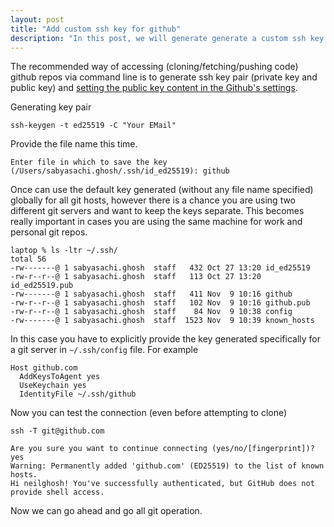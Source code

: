 ```yaml
---
layout: post
title: "Add custom ssh key for github"
description: "In this post, we will generate generate a custom ssh key and set it for githib.com account."
---
```


The recommended way of accessing (cloning/fetching/pushing code) github repos via command line is to generate ssh key pair (private key and public key) and [setting the public key content in the Github's settings](https://docs.github.com/en/authentication/connecting-to-github-with-ssh).


Generating key pair
```
ssh-keygen -t ed25519 -C "Your EMail"
```
Provide the file name this time.
```
Enter file in which to save the key (/Users/sabyasachi.ghosh/.ssh/id_ed25519): github
```

Once can use the default key generated (without any file name specified) globally for all git hosts, however there is a chance you are using two different git servers and want to keep the keys separate. This becomes really important in cases you are using the same machine for work and personal git repos.

```
laptop % ls -ltr ~/.ssh/
total 56
-rw-------@ 1 sabyasachi.ghosh  staff   432 Oct 27 13:20 id_ed25519
-rw-r--r--@ 1 sabyasachi.ghosh  staff   113 Oct 27 13:20 id_ed25519.pub
-rw-------@ 1 sabyasachi.ghosh  staff   411 Nov  9 10:16 github
-rw-r--r--@ 1 sabyasachi.ghosh  staff   102 Nov  9 10:16 github.pub
-rw-r--r--@ 1 sabyasachi.ghosh  staff    84 Nov  9 10:38 config
-rw-------@ 1 sabyasachi.ghosh  staff  1523 Nov  9 10:39 known_hosts
```


In this case you have to explicitly provide the key generated specifically for a git server in `~/.ssh/config` file. For example

```
Host github.com
  AddKeysToAgent yes
  UseKeychain yes
  IdentityFile ~/.ssh/github
```

Now you can test the connection (even before attempting to clone)

```
ssh -T git@github.com
```
```
Are you sure you want to continue connecting (yes/no/[fingerprint])? yes
Warning: Permanently added 'github.com' (ED25519) to the list of known hosts.
Hi neilghosh! You've successfully authenticated, but GitHub does not provide shell access.
```

Now we can go ahead and go all git operation.
